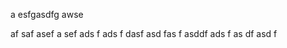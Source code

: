 a esfgasdfg 
awse













af saf
 asef
  a
  sef 
  ads
  f ads
  f 
  dasf 
  asd
   fas
   f 
   asddf
    ads
    f as
    df 
    asd
    f
